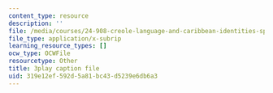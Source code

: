 ```yaml
---
content_type: resource
description: ''
file: /media/courses/24-908-creole-language-and-caribbean-identities-spring-2017/319e12ef592d5a81bc43d5239e6db6a3_1Ukb9KNTNkA.vtt
file_type: application/x-subrip
learning_resource_types: []
ocw_type: OCWFile
resourcetype: Other
title: 3play caption file
uid: 319e12ef-592d-5a81-bc43-d5239e6db6a3
---
```

